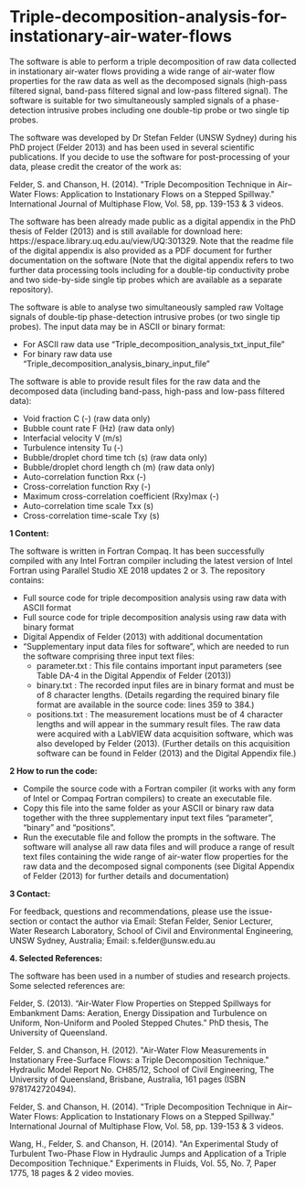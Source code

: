 <h1>Triple-decomposition-analysis-for-instationary-air-water-flows</h1>

<p>The software is able to perform a triple decomposition of raw data collected in instationary air-water flows providing a wide range of air-water flow properties for the raw data as well as the decomposed signals (high-pass filtered signal, band-pass filtered signal and low-pass filtered signal). The software is suitable for two simultaneously sampled signals of a phase-detection intrusive probes including one double-tip probe or two single tip probes.</p>
<p>The software was developed by Dr Stefan Felder (UNSW Sydney) during his PhD project (Felder 2013) and has been used in several scientific publications. If you decide to use the software for post-processing of your data, please credit the creator of the work as:</p>
<p>Felder, S. and Chanson, H. (2014). "Triple Decomposition Technique in Air–Water Flows: Application to Instationary Flows on a Stepped Spillway." International Journal of Multiphase Flow, Vol. 58, pp. 139-153 & 3 videos.</p>
<p>The software has been already made public as a digital appendix in the PhD thesis of Felder (2013) and is still available for download here: https://espace.library.uq.edu.au/view/UQ:301329. Note that the readme file of the digital appendix is also provided as a PDF document for further documentation on the software (Note that the digital appendix refers to two further data processing tools including for a double-tip conductivity probe and two side-by-side single tip probes which are available as a separate repository).</p> 
<p>The software is able to analyse two simultaneously sampled raw Voltage signals of double-tip phase-detection intrusive probes (or two single tip probes). The input data may be in ASCII or binary format:</p>

- For ASCII raw data use “Triple_decomposition_analysis_txt_input_file”
- For binary raw data use “Triple_decomposition_analysis_binary_input_file”

The software is able to provide result files for the raw data and the decomposed data (including band-pass, high-pass and low-pass filtered data):
- Void fraction C (-) (raw data only)
- Bubble count rate F (Hz) (raw data only)
- Interfacial velocity V (m/s) 
- Turbulence intensity Tu (-) 
- Bubble/droplet chord time tch (s) (raw data only)
- Bubble/droplet chord length ch (m) (raw data only)
- Auto-correlation function Rxx (-)
- Cross-correlation function Rxy (-)
- Maximum cross-correlation coefficient (Rxy)max (-)
- Auto-correlation time scale Txx (s) 
- Cross-correlation time-scale Txy (s) 

<b>1 Content:</b>
<p>The software is written in Fortran Compaq. It has been successfully compiled with any Intel Fortran compiler including the latest version of Intel Fortran using Parallel Studio XE 2018 updates 2 or 3. The repository contains:</p>

- Full source code for triple decomposition analysis using raw data with ASCII format 
- Full source code for triple decomposition analysis using raw data with binary format
- Digital Appendix of Felder (2013) with additional documentation
- “Supplementary input data files for software”, which are needed to run the software comprising three input text files:
	- parameter.txt	: This file contains important input parameters (see Table DA-4 in the Digital Appendix of Felder (2013))
	- binary.txt :  The recorded input files are in binary format and must be of 8 character lengths. (Details regarding the required binary file format are available in the source code: lines 359 to 384.)
	- positions.txt :  The measurement locations must be of 4 character lengths and will appear in the summary result files.
The raw data were acquired with a LabVIEW data acquisition software, which was also developed by Felder (2013). (Further details on this acquisition software can be found in Felder (2013) and the Digital Appendix file.)

<b>2 How to run the code:</b>
- Compile the source code with a Fortran compiler (it works with any form of Intel or Compaq Fortran compilers) to create an executable file.
- Copy this file into the same folder as your ASCII or binary raw data together with the three supplementary input text files “parameter”, “binary” and “positions”.
- Run the executable file and follow the prompts in the software. The software will analyse all raw data files and will produce a range of result text files containing the wide range of air-water flow properties for the raw data and the decomposed signal components (see Digital Appendix of Felder (2013) for further details and documentation)

<b>3 Contact:</b>
<p>For feedback, questions and recommendations, please use the issue-section or contact the author via Email:
Stefan Felder, Senior Lecturer, Water Research Laboratory, School of Civil and Environmental Engineering, UNSW Sydney, Australia; Email: s.felder@unsw.edu.au </p>

<b>4. Selected References:</b>
<p>The software has been used in a number of studies and research projects. Some selected references are:</p>

Felder, S. (2013). “Air-Water Flow Properties on Stepped Spillways for Embankment Dams: Aeration, Energy Dissipation and Turbulence on Uniform, Non-Uniform and Pooled Stepped Chutes.” PhD thesis, The University of Queensland.

Felder, S. and Chanson, H. (2012). "Air-Water Flow Measurements in Instationary Free-Surface Flows: a Triple Decomposition Technique." Hydraulic Model Report No. CH85/12, School of Civil Engineering, The University of Queensland, Brisbane, Australia, 161 pages (ISBN 9781742720494).

Felder, S. and Chanson, H. (2014). "Triple Decomposition Technique in Air–Water Flows: Application to Instationary Flows on a Stepped Spillway." International Journal of Multiphase Flow, Vol. 58, pp. 139-153 & 3 videos.

Wang, H., Felder, S. and Chanson, H. (2014). "An Experimental Study of Turbulent Two-Phase Flow in Hydraulic Jumps and Application of a Triple Decomposition Technique." Experiments in Fluids, Vol. 55, No. 7, Paper 1775, 18 pages & 2 video movies.

